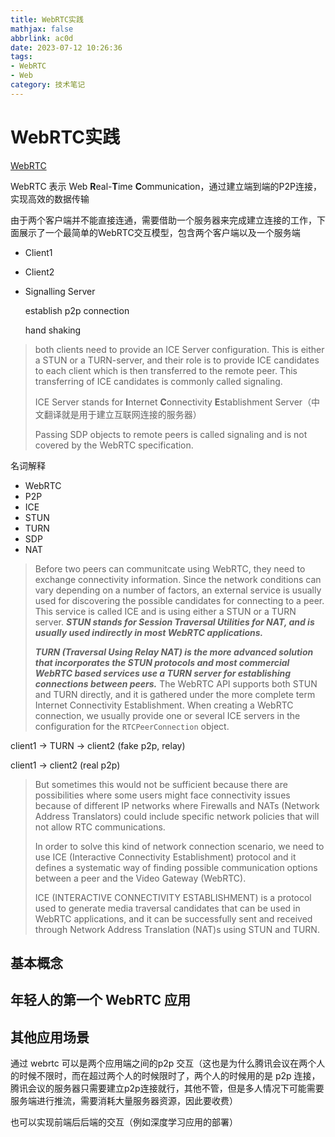 ```yaml
---
title: WebRTC实践
mathjax: false
abbrlink: ac0d
date: 2023-07-12 10:26:36
tags:
- WebRTC
- Web
category: 技术笔记
---
```



# WebRTC实践

[WebRTC](https://webrtc.org/)

WebRTC 表示 Web **R**eal-**T**ime **C**ommunication，通过建立端到端的P2P连接，实现高效的数据传输

由于两个客户端并不能直接连通，需要借助一个服务器来完成建立连接的工作，下面展示了一个最简单的WebRTC交互模型，包含两个客户端以及一个服务端

- Client1

- Client2

- Signalling Server

  establish p2p connection

  hand shaking

> both clients need to provide an ICE Server configuration. This is either a STUN or a TURN-server, and their role is to provide ICE candidates to each client which is then transferred to the remote peer. This transferring of ICE candidates is commonly called signaling.
>
> ICE Server stands for **I**nternet **C**onnectivity **E**stablishment Server（中文翻译就是用于建立互联网连接的服务器）
>
> Passing SDP objects to remote peers is called signaling and is not covered by the WebRTC specification.

名词解释

- WebRTC
- P2P
- ICE
- STUN
- TURN
- SDP
- NAT

> Before two peers can communitcate using WebRTC, they need to exchange connectivity information. Since the network conditions can vary depending on a number of factors, an external service is usually used for discovering the possible candidates for connecting to a peer. This service is called ICE and is using either a STUN or a TURN server. ***STUN stands for Session Traversal Utilities for NAT, and is usually used indirectly in most WebRTC applications.***
>
> ***TURN (Traversal Using Relay NAT) is the more advanced solution that incorporates the STUN protocols and most commercial WebRTC based services use a TURN server for establishing connections between peers.*** The WebRTC API supports both STUN and TURN directly, and it is gathered under the more complete term Internet Connectivity Establishment. When creating a WebRTC connection, we usually provide one or several ICE servers in the configuration for the `RTCPeerConnection` object.

<!-- more -->

client1 -> TURN -> client2 (fake p2p, relay)

client1 -> client2 (real p2p)



> But sometimes this would not be sufficient because there are possibilities where some users might face connectivity issues because of different IP networks where Firewalls and NATs (Network Address Translators) could include specific network policies that will not allow RTC communications.
>
> In order to solve this kind of network connection scenario, we need to use ICE (Interactive Connectivity Establishment) protocol and it defines a systematic way of finding possible communication options between a peer and the Video Gateway (WebRTC).
>
> ICE (INTERACTIVE CONNECTIVITY ESTABLISHMENT) is a protocol used to generate media traversal candidates that can be used in WebRTC applications, and it can be successfully sent and received through Network Address Translation (NAT)s using STUN and TURN.



## 基本概念



## 年轻人的第一个 WebRTC 应用



## 其他应用场景

通过 webrtc 可以是两个应用端之间的p2p 交互（这也是为什么腾讯会议在两个人的时候不限时，而在超过两个人的时候限时了，两个人的时候用的是 p2p 连接，腾讯会议的服务器只需要建立p2p连接就行，其他不管，但是多人情况下可能需要服务端进行推流，需要消耗大量服务器资源，因此要收费）

也可以实现前端后后端的交互（例如深度学习应用的部署）